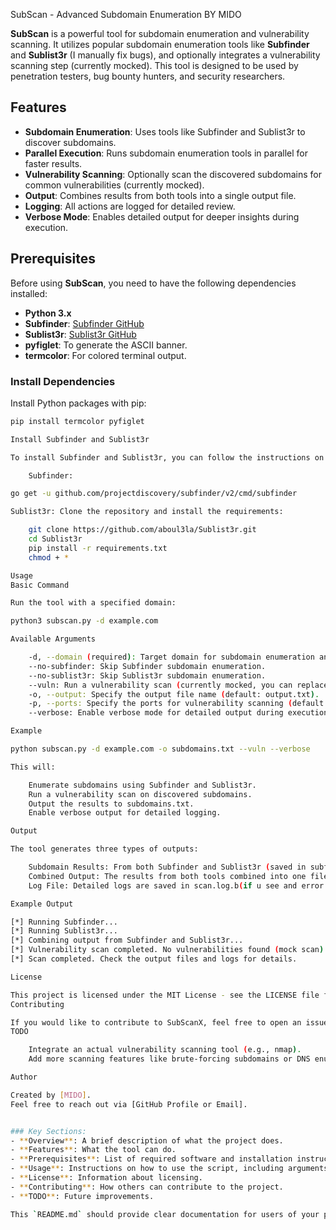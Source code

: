 SubScan - Advanced Subdomain Enumeration BY MIDO

**SubScan** is a powerful tool for subdomain enumeration and vulnerability scanning. It utilizes popular subdomain enumeration tools like **Subfinder** and **Sublist3r** (I manually fix bugs), and optionally integrates a vulnerability scanning step (currently mocked). This tool is designed to be used by penetration testers, bug bounty hunters, and security researchers.

## Features
- **Subdomain Enumeration**: Uses tools like Subfinder and Sublist3r to discover subdomains.
- **Parallel Execution**: Runs subdomain enumeration tools in parallel for faster results.
- **Vulnerability Scanning**: Optionally scan the discovered subdomains for common vulnerabilities (currently mocked).
- **Output**: Combines results from both tools into a single output file.
- **Logging**: All actions are logged for detailed review.
- **Verbose Mode**: Enables detailed output for deeper insights during execution.

## Prerequisites
Before using **SubScan**, you need to have the following dependencies installed:
- **Python 3.x**
- **Subfinder**: [Subfinder GitHub](https://github.com/projectdiscovery/subfinder)
- **Sublist3r**: [Sublist3r GitHub](https://github.com/aboul3la/Sublist3r)
- **pyfiglet**: To generate the ASCII banner.
- **termcolor**: For colored terminal output.

### Install Dependencies
Install Python packages with pip:
```bash
pip install termcolor pyfiglet

Install Subfinder and Sublist3r

To install Subfinder and Sublist3r, you can follow the instructions on their respective GitHub pages:

    Subfinder:

go get -u github.com/projectdiscovery/subfinder/v2/cmd/subfinder

Sublist3r: Clone the repository and install the requirements:

    git clone https://github.com/aboul3la/Sublist3r.git
    cd Sublist3r
    pip install -r requirements.txt
    chmod + *

Usage
Basic Command

Run the tool with a specified domain:

python3 subscan.py -d example.com

Available Arguments

    -d, --domain (required): Target domain for subdomain enumeration and vulnerability scanning.
    --no-subfinder: Skip Subfinder subdomain enumeration.
    --no-sublist3r: Skip Sublist3r subdomain enumeration.
    --vuln: Run a vulnerability scan (currently mocked, you can replace it with an actual scanner like nmap).
    -o, --output: Specify the output file name (default: output.txt).
    -p, --ports: Specify the ports for vulnerability scanning (default: 80,443).
    --verbose: Enable verbose mode for detailed output during execution.

Example

python subscan.py -d example.com -o subdomains.txt --vuln --verbose

This will:

    Enumerate subdomains using Subfinder and Sublist3r.
    Run a vulnerability scan on discovered subdomains.
    Output the results to subdomains.txt.
    Enable verbose output for detailed logging.

Output

The tool generates three types of outputs:

    Subdomain Results: From both Subfinder and Sublist3r (saved in subfinder_output.txt and sublist3r_output.txt).
    Combined Output: The results from both tools combined into one file (e.g., combined_output.txt).
    Log File: Detailed logs are saved in scan.log.b(if u see and error on log from subfinder dont worry just run again the command)

Example Output

[*] Running Subfinder...
[*] Running Sublist3r...
[*] Combining output from Subfinder and Sublist3r...
[*] Vulnerability scan completed. No vulnerabilities found (mock scan).
[*] Scan completed. Check the output files and logs for details.

License

This project is licensed under the MIT License - see the LICENSE file for details.
Contributing

If you would like to contribute to SubScanX, feel free to open an issue or submit a pull request. Your contributions are always welcome!
TODO

    Integrate an actual vulnerability scanning tool (e.g., nmap).
    Add more scanning features like brute-forcing subdomains or DNS enumeration.

Author

Created by [MIDO].
Feel free to reach out via [GitHub Profile or Email].


### Key Sections:
- **Overview**: A brief description of what the project does.
- **Features**: What the tool can do.
- **Prerequisites**: List of required software and installation instructions.
- **Usage**: Instructions on how to use the script, including arguments and an example command.
- **License**: Information about licensing.
- **Contributing**: How others can contribute to the project.
- **TODO**: Future improvements.

This `README.md` should provide clear documentation for users of your project, helping them set up and use **SubScanX** efficiently.

